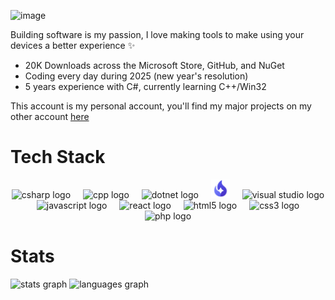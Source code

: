![image](https://github.com/user-attachments/assets/1398fa5a-d5f4-45c3-8165-ba12c20d01a6)


Building software is my passion, I love making tools to make using your devices a better experience ✨  
- 20K Downloads across the Microsoft Store, GitHub, and NuGet 
- Coding every day during 2025 (new year's resolution)
- 5 years experience with C#, currently learning C++/Win32
  
This account is my personal account, you'll find my major projects on my other account [here](https://github.com/SamsidParty)

# Tech Stack

<div align="center">
  <img src="https://cdn.jsdelivr.net/gh/devicons/devicon/icons/csharp/csharp-original.svg" height="30" alt="csharp logo"  />
  <img width="12" />
  <img src="https://cdn.jsdelivr.net/gh/devicons/devicon/icons/cplusplus/cplusplus-original.svg" height="30" alt="cpp logo"  />
  <img width="12" />
  <img src="https://cdn.jsdelivr.net/gh/devicons/devicon/icons/dot-net/dot-net-original.svg" height="30" alt="dotnet logo"  />
  <img width="12" />
  <img src="https://github.com/SamsidParty/IgniteView/raw/main/IgniteView.Documentation/static/Logos/IgniteViewLarge.png" height="30" alt="igniteview logo"  />
  <img width="12" />
  <img src="https://cdn.jsdelivr.net/gh/devicons/devicon/icons/visualstudio/visualstudio-original.svg" height="30" alt="visual studio logo"  />
  <img width="12" />
  <img src="https://cdn.jsdelivr.net/gh/devicons/devicon/icons/javascript/javascript-original.svg" height="30" alt="javascript logo"  />
  <img width="12" />
  <img src="https://cdn.jsdelivr.net/gh/devicons/devicon/icons/react/react-original.svg" height="30" alt="react logo"  />
  <img width="12" />
  <img src="https://cdn.jsdelivr.net/gh/devicons/devicon/icons/html5/html5-original.svg" height="30" alt="html5 logo"  />
  <img width="12" />
  <img src="https://cdn.jsdelivr.net/gh/devicons/devicon/icons/css3/css3-original.svg" height="30" alt="css3 logo"  />
  <img width="12" />
  <img src="https://cdn.jsdelivr.net/gh/devicons/devicon/icons/php/php-original.svg" height="30" alt="php logo"  />
</div>

# Stats

<div>
  <img src="https://github-readme-stats.vercel.app/api?username=SamsidParty&hide_title=true&hide_rank=true&show_icons=true&include_all_commits=true&count_private=true&disable_animations=false&theme=radical&locale=en&hide_border=true" height="150" alt="stats graph"  />
  <img src="https://github-readme-stats.vercel.app/api/top-langs?username=SamsidParty&locale=en&hide_title=true&layout=compact&card_width=320&langs_count=6&theme=radical&hide_border=true" height="150" alt="languages graph"  />
</div>
